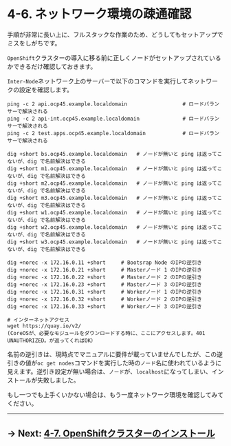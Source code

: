 # 4-6. ネットワーク環境の疎通確認

手順が非常に長い上に、フルスタックな作業のため、どうしてもセットアップでミスをしがちです。

`OpenShift`クラスターの導入に移る前に正しくノードがセットアップされているかできるだけ確認しておきます。

`Inter-Node`ネットワーク上のサーバーで以下のコマンドを実行してネットワークの設定を確認します。

```
ping -c 2 api.ocp45.example.localdomain                  # ロードバランサーで解決される
ping -c 2 api-int.ocp45.example.localdomain              # ロードバランサーで解決される
ping -c 2 test.apps.ocp45.example.localdomain            # ロードバランサーで解決される

dig +short bs.ocp45.example.localdomain   # ノードが無いと ping は返ってこないが、dig で名前解決はできる
dig +short m1.ocp45.example.localdomain   # ノードが無いと ping は返ってこないが、dig で名前解決はできる
dig +short m2.ocp45.example.localdomain   # ノードが無いと ping は返ってこないが、dig で名前解決はできる
dig +short m3.ocp45.example.localdomain   # ノードが無いと ping は返ってこないが、dig で名前解決はできる
dig +short w1.ocp45.example.localdomain   # ノードが無いと ping は返ってこないが、dig で名前解決はできる
dig +short w2.ocp45.example.localdomain   # ノードが無いと ping は返ってこないが、dig で名前解決はできる
dig +short w3.ocp45.example.localdomain   # ノードが無いと ping は返ってこないが、dig で名前解決はできる

dig +norec -x 172.16.0.11 +short     # Bootsrap Node のIPの逆引き
dig +norec -x 172.16.0.21 +short     # Masterノード 1 のIPの逆引き
dig +norec -x 172.16.0.22 +short     # Masterノード 2 のIPの逆引き
dig +norec -x 172.16.0.23 +short     # Masterノード 3 のIPの逆引き
dig +norec -x 172.16.0.31 +short     # Workerノード 1 のIPの逆引き
dig +norec -x 172.16.0.32 +short     # Workerノード 2 のIPの逆引き
dig +norec -x 172.16.0.33 +short     # Workerノード 3 のIPの逆引き

# インターネットアクセス
wget https://quay.io/v2/ 
(CoreOSが、必要なモジュールをダウンロードする時に、ここにアクセスします。401 UNAUTHORIZED。が返ってくればOK）
```

名前の逆引きは、現時点でマニュアルに要件が載っていませんでしたが、この逆引きの値が`oc get nodes`コマンドを実行した時の`ノード`名に使われているように見えます。逆引き設定が無い場合は、`ノード`が、`localhost`になってしまい、インストールが失敗しました。

もし一つでも上手くいかない場合は、もう一度ネットワーク環境を確認してみてください。

---

## → Next: [4-7. OpenShiftクラスターのインストール](7.OpenShiftクラスターのインストール.md)